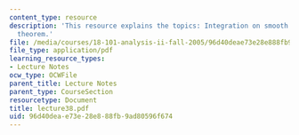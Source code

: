 ```yaml
---
content_type: resource
description: 'This resource explains the topics: Integration on smooth domains, Stokes''
  theorem.'
file: /media/courses/18-101-analysis-ii-fall-2005/96d40deae73e28e888fb9ad80596f674_lecture38.pdf
file_type: application/pdf
learning_resource_types:
- Lecture Notes
ocw_type: OCWFile
parent_title: Lecture Notes
parent_type: CourseSection
resourcetype: Document
title: lecture38.pdf
uid: 96d40dea-e73e-28e8-88fb-9ad80596f674
---
```

